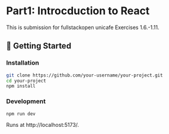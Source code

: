 # Part1: Introcduction to React

This is submission for fullstackopen unicafe Exercises 1.6.-1.11.

## 🚀 Getting Started

### Installation

```sh
git clone https://github.com/your-username/your-project.git
cd your-project
npm install
```

### Development

```sh
npm run dev
```
Runs at http://localhost:5173/.

